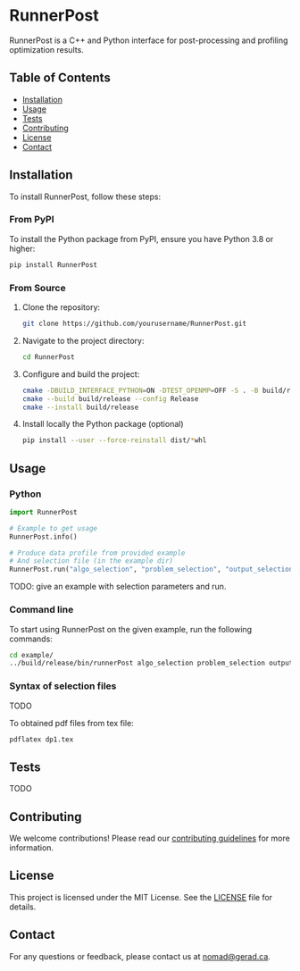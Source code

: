 # RunnerPost
RunnerPost is a C++ and Python interface for post-processing and profiling optimization results.

## Table of Contents

- [Installation](#installation)
- [Usage](#usage)
- [Tests](#tests)
- [Contributing](#contributing)
- [License](#license)
- [Contact](#contact)


## Installation

To install RunnerPost, follow these steps:

### From PyPI

To install the Python package from PyPI, ensure you have Python 3.8 or higher:

```sh
pip install RunnerPost
```

### From Source

1. Clone the repository:
    ```bash
    git clone https://github.com/yourusername/RunnerPost.git
    ```
2. Navigate to the project directory:
    ```bash
    cd RunnerPost
    ```
3. Configure and build the project:
    ```bash
    cmake -DBUILD_INTERFACE_PYTHON=ON -DTEST_OPENMP=OFF -S . -B build/release
    cmake --build build/release --config Release
    cmake --install build/release
    ```

4. Install locally the Python package (optional)
    ```bash
    pip install --user --force-reinstall dist/*whl
    ```

## Usage

### Python

```python
import RunnerPost

# Example to get usage
RunnerPost.info()

# Produce data profile from provided example
# And selection file (in the example dir)
RunnerPost.run("algo_selection", "problem_selection", "output_selection")

```

TODO: give an example with selection parameters and run.

### Command line

To start using RunnerPost on the given example, run the following commands:
```bash
cd example/
../build/release/bin/runnerPost algo_selection problem_selection output_selection
```

### Syntax of selection files
TODO

To obtained pdf files from tex file:
```bash
pdflatex dp1.tex
```

## Tests
TODO

## Contributing

We welcome contributions! Please read our [contributing guidelines](CONTRIBUTING.md) for more information.


## License

This project is licensed under the MIT License. See the [LICENSE](LICENSE) file for details.

## Contact

For any questions or feedback, please contact us at nomad@gerad.ca.
